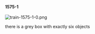 #### 1575-1
![train-1575-1-0.png](https://github.com/lil-lab/nlvr/raw/master/nlvr/train/images/32/train-1575-1-0.png "train-1575-1-0.png")

there is a grey box with exactly six objects